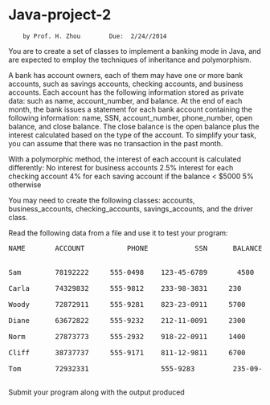 # Java-project-2

		by Prof. H. Zhou		Due:  2/24//2014

You are to create a set of classes to implement a banking mode in Java, and are expected to employ the techniques of inheritance and polymorphism.

A bank has account owners, each of them may have one or more bank accounts, such as savings accounts, checking accounts, and business accounts. Each account has the following information stored as private data: such as name,  account_number, and balance.  At the end of each month, the bank issues a statement for each bank account containing the following information: name, SSN, account_number, phone_number, open balance, and close balance. The close balance is the open balance plus the interest calculated based on the type of the account. To simplify your task, you can assume that there was no transaction in the past month. 

With a polymorphic method, the interest of each account is calculated differently:
No interest for business accounts
2.5% interest for each checking account
4% for each saving account if the balance  < $5000
5% otherwise

You may need to create the following classes: accounts, business_accounts, checking_accounts, savings_accounts, and the driver class.

Read the following data from a file and use it  to test your program:
<pre>
NAME       ACCOUNT	        PHONE	        SSN		 BALANCE	    TYPE<br>

Sam 	   78192222		555-0498	123-45-6789       4500               B<br>
Carla	   74329832		555-9812	233-98-3831	    230                 C<br>
Woody	   72872911		555-9281	823-23-0911	    5700               S<br>
Diane	   63672822		555-9232	212-11-0091	    2300               S<br>
Norm	   27873773		555-2932	918-22-0911	    1400               C<br>
Cliff	   38737737		555-9171	811-12-9811	    6700               S<br>
Tom        72932331                 555-9283         235-09-9282       7800               C<br>
</pre>
Submit your program along with the output produced
